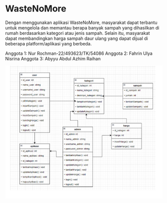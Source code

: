 # WasteNoMore
Dengan menggunakan aplikasi WasteNoMore, masyarakat dapat terbantu untuk mengelola dan memantau berapa banyak sampah yang dihasilkan di rumah berdasarkan kategori atau jenis sampah. Selain itu, masyarakat dapat membandingkan harga sampah daur ulang yang dapat dijual di beberapa platform/aplikasi yang berbeda.

Anggota 1: Nur Rochman-22/493623/TK/54086
Anggota 2: Fahrin Ulya Nisrina
Anggota 3: Abyyu Abdul Azhim Raihan

![alt text](https://github.com/fahrinulyanisrina/WasteNoMore/blob/493623/Class%20Diagram.png?raw=true)
